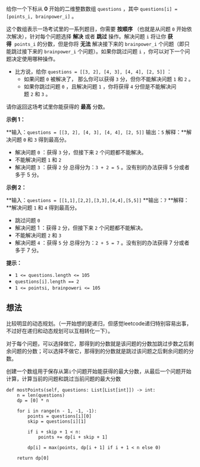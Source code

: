 给你一个下标从 **0** 开始的二维整数数组 `questions` ，其中 `questions[i] = [points_i, brainpower_i]` 。

这个数组表示一场考试里的一系列题目，你需要 **按顺序** （也就是从问题 `0` 开始依次解决），针对每个问题选择 **解决** 或者 **跳过** 操作。解决问题 `i` 将让你 **获得**  `points_i` 的分数，但是你将 **无法** 解决接下来的 `brainpower_i` 个问题（即只能跳过接下来的 `brainpower_i` 个问题）。如果你跳过问题 `i` ，你可以对下一个问题决定使用哪种操作。

- 比方说，给你 `questions = [[3, 2], [4, 3], [4, 4], [2, 5]]` ：
    - 如果问题 `0` 被解决了， 那么你可以获得 `3` 分，但你不能解决问题 `1` 和 `2` 。
    - 如果你跳过问题 `0` ，且解决问题 `1` ，你将获得 `4` 分但是不能解决问题 `2` 和 `3` 。

请你返回这场考试里你能获得的 **最高** 分数。

**示例 1：**

**输入：`questions = [[3, 2], [4, 3], [4, 4], [2, 5]]`
输出：`5`
解释：**解决问题 `0` 和 `3` 得到最高分。
- 解决问题 `0` ：获得 `3` 分，但接下来 `2` 个问题都不能解决。
- 不能解决问题 `1` 和 `2`
- 解决问题 `3` ：获得 `2` 分
总得分为：`3 + 2 = 5` 。没有别的办法获得 5 分或者多于 5 分。

**示例 2：**

**输入：`questions = [[1,1],[2,2],[3,3],[4,4],[5,5]]`
**输出：`7`
**解释：**解决问题 `1` 和 `4` 得到最高分。
- 跳过问题 `0`
- 解决问题 1 ：获得 `2` 分，但接下来 `2` 个问题都不能解决。
- 不能解决问题 `2` 和 `3`
- 解决问题 `4` ：获得 `5` 分
总得分为：`2 + 5 = 7` 。没有别的办法获得 7 分或者多于 7 分。

**提示：**

- `1 <= questions.length <= 105`
- `questions[i].length == 2`
- `1 <= pointsi, brainpoweri <= 105`

## 想法

比较明显的动态规划。（一开始想的是递归，但感觉leetcode递归特别容易出事，不过好在递归和动态规划可以互相转化一下）。

对于每个问题，可以选择做它，那得到的分数就是该问题的分数加跳过步数之后剩余问题的分数；可以选择不做它，那得到的分数就是跳过该问题之后剩余问题的分数。

创建一个数组用于保存从第`i`个问题开始能获得的最大分数，从最后一个问题开始计算，计算当前的问题和跳过当前问题的最大分数

    def mostPoints(self, questions: List[List[int]]) -> int:
        n = len(questions)
        dp = [0] * n  
        
        for i in range(n - 1, -1, -1):
            points = questions[i][0]
            skip = questions[i][1]
            
            if i + skip + 1 < n:
                points += dp[i + skip + 1]
            
            dp[i] = max(points, dp[i + 1] if i + 1 < n else 0)
        
        return dp[0]